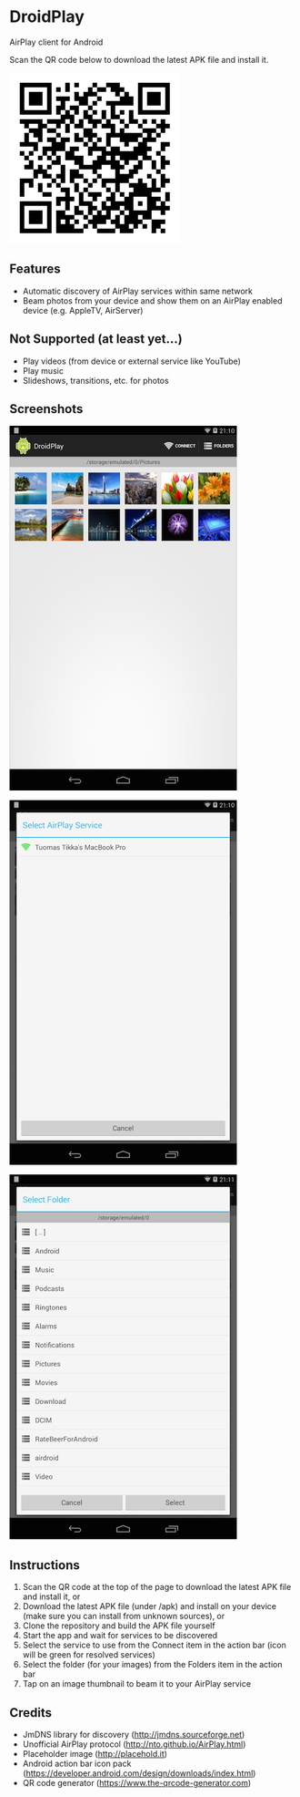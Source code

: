 DroidPlay
=========

AirPlay client for Android

Scan the QR code below to download the latest APK file and install it.

![ScreenShot](/screenshots/qrcode.png)

Features
--------

- Automatic discovery of AirPlay services within same network
- Beam photos from your device and show them on an AirPlay enabled device (e.g. AppleTV, AirServer)

Not Supported (at least yet...)
-------------------------------

- Play videos (from device or external service like YouTube)
- Play music
- Slideshows, transitions, etc. for photos

Screenshots
-----------

![ScreenShot](/screenshots/ss-1.png)

![ScreenShot](/screenshots/ss-2.png)

![ScreenShot](/screenshots/ss-3.png)

Instructions
------------

1. Scan the QR code at the top of the page to download the latest APK file and install it, or
2. Download the latest APK file (under /apk) and install on your device (make sure you can install from unknown sources), or
3. Clone the repository and build the APK file yourself
4. Start the app and wait for services to be discovered
5. Select the service to use from the Connect item in the action bar (icon will be green for resolved services)
6. Select the folder (for your images) from the Folders item in the action bar
7. Tap on an image thumbnail to beam it to your AirPlay service

Credits
-------

- JmDNS library for discovery (http://jmdns.sourceforge.net)
- Unofficial AirPlay protocol (http://nto.github.io/AirPlay.html)
- Placeholder image (http://placehold.it)
- Android action bar icon pack (https://developer.android.com/design/downloads/index.html)
- QR code generator (https://www.the-qrcode-generator.com)